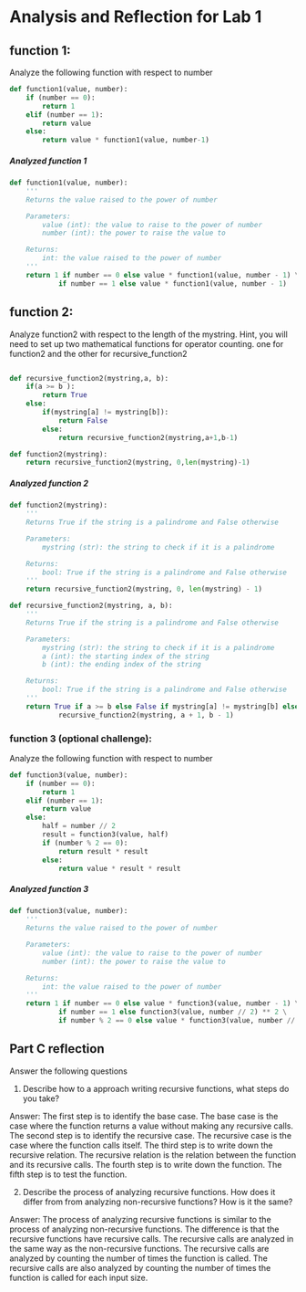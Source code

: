 # Analysis and Reflection for Lab 1

## function 1:

Analyze the following function with respect to number

```python
def function1(value, number):
	if (number == 0):
		return 1
	elif (number == 1):
		return value
	else:
		return value * function1(value, number-1)
```

##### Analyzed function 1

```python
def function1(value, number):
	'''
	Returns the value raised to the power of number

	Parameters:
		value (int): the value to raise to the power of number
		number (int): the power to raise the value to

	Returns:
		int: the value raised to the power of number
	'''
	return 1 if number == 0 else value * function1(value, number - 1) \
			if number == 1 else value * function1(value, number - 1)
```

## function 2:

Analyze function2 with respect to the length of the mystring.  Hint, you will need to set up two mathematical functions for operator counting.  one for function2 and the other for recursive_function2

```python

def recursive_function2(mystring,a, b):
	if(a >= b ):
		return True
	else:
		if(mystring[a] != mystring[b]):
			return False
		else:
			return recursive_function2(mystring,a+1,b-1)

def function2(mystring):
	return recursive_function2(mystring, 0,len(mystring)-1)

```

##### Analyzed function 2

```python
def function2(mystring):
	'''
	Returns True if the string is a palindrome and False otherwise

	Parameters:
		mystring (str): the string to check if it is a palindrome

	Returns:
		bool: True if the string is a palindrome and False otherwise
	'''
	return recursive_function2(mystring, 0, len(mystring) - 1)

def recursive_function2(mystring, a, b):
	'''
	Returns True if the string is a palindrome and False otherwise

	Parameters:
		mystring (str): the string to check if it is a palindrome
		a (int): the starting index of the string
		b (int): the ending index of the string

	Returns:
		bool: True if the string is a palindrome and False otherwise
	'''
	return True if a >= b else False if mystring[a] != mystring[b] else \
			recursive_function2(mystring, a + 1, b - 1)
```

### function 3 (optional challenge):

Analyze the following function with respect to number


```python
def function3(value, number):
	if (number == 0):
		return 1
	elif (number == 1):
		return value
	else:
		half = number // 2
		result = function3(value, half)
		if (number % 2 == 0):
			return result * result
		else:
			return value * result * result

```

##### Analyzed function 3

```python
def function3(value, number):
	'''
	Returns the value raised to the power of number

	Parameters:
		value (int): the value to raise to the power of number
		number (int): the power to raise the value to

	Returns:
		int: the value raised to the power of number
	'''
	return 1 if number == 0 else value * function3(value, number - 1) \
			if number == 1 else function3(value, number // 2) ** 2 \
			if number % 2 == 0 else value * function3(value, number // 2) ** 2
```

## Part C reflection

Answer the following questions

1. Describe how to a approach writing recursive functions, what steps do you take?

Answer: The first step is to identify the base case. The base case is the case where the function returns a value without 
making any recursive calls. The second step is to identify the recursive case. The recursive case is the case where the 
function calls itself. The third step is to write down the recursive relation. The recursive relation is the relation 
between the function and its recursive calls. The fourth step is to write down the function. The fifth step is to test 
the function.

2. Describe the process of analyzing recursive functions.  How does it differ from from analyzing non-recursive functions?  How is it the same? 

Answer: The process of analyzing recursive functions is similar to the process of analyzing non-recursive functions. 
The difference is that the recursive functions have recursive calls. The recursive calls are analyzed in the same way 
as the non-recursive functions. The recursive calls are analyzed by counting the number of times the function is called.
The recursive calls are also analyzed by counting the number of times the function is called for each input size.

